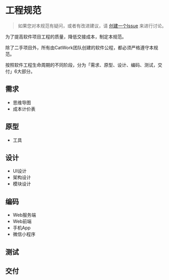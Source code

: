 # 工程规范

> 如果您对本规范有疑问，或者有改进建议，请 [创建一个Issue](https://github.com/catworking/standard/issues/new) 来进行讨论。

为了提高软件项目工程的质量，降低交接成本，制定本规范。

除了二手项目外，所有由CatWork团队创建的软件公程，都必须严格遵守本规范。

按照软件工程生命周期的不同阶段，分为「需求、原型、设计、编码、测试，交付」6大部分。

## 需求

- 思维导图
- 成本计价表

## 原型

- 工具

## 设计

- UI设计
- 架构设计
- 模块设计

## 编码

- Web服务端
- Web前端
- 手机App
- 微信小程序

## 测试

## 交付
